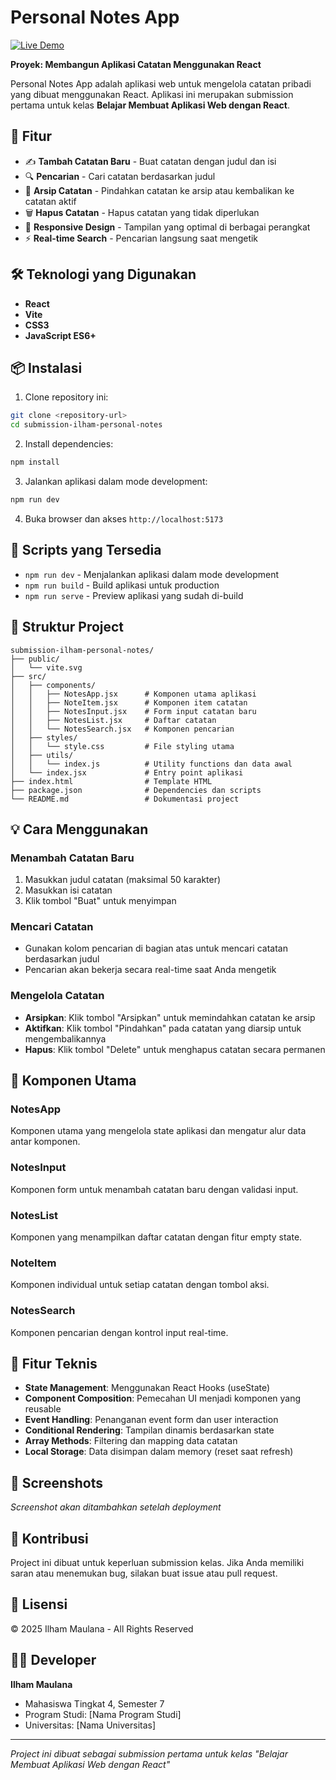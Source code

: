 # Personal Notes App

[![Live Demo](https://img.shields.io/badge/🌐_Live_Demo-Visit_Now-blue?style=for-the-badge)](https://m.hamdiv.me/asah/personal-notes/)

**Proyek: Membangun Aplikasi Catatan Menggunakan React**

Personal Notes App adalah aplikasi web untuk mengelola catatan pribadi yang dibuat menggunakan React. Aplikasi ini merupakan submission pertama untuk kelas **Belajar Membuat Aplikasi Web dengan React**.

## 🌟 Fitur

- ✍️ **Tambah Catatan Baru** - Buat catatan dengan judul dan isi
- 🔍 **Pencarian** - Cari catatan berdasarkan judul
- 📁 **Arsip Catatan** - Pindahkan catatan ke arsip atau kembalikan ke catatan aktif
- 🗑️ **Hapus Catatan** - Hapus catatan yang tidak diperlukan
- 📱 **Responsive Design** - Tampilan yang optimal di berbagai perangkat
- ⚡ **Real-time Search** - Pencarian langsung saat mengetik

## 🛠️ Teknologi yang Digunakan

- **React** 
- **Vite** 
- **CSS3** 
- **JavaScript ES6+** 

## 📦 Instalasi

1. Clone repository ini:

```bash
git clone <repository-url>
cd submission-ilham-personal-notes
```

2. Install dependencies:

```bash
npm install
```

3. Jalankan aplikasi dalam mode development:

```bash
npm run dev
```

4. Buka browser dan akses `http://localhost:5173`

## 🚀 Scripts yang Tersedia

- `npm run dev` - Menjalankan aplikasi dalam mode development
- `npm run build` - Build aplikasi untuk production
- `npm run serve` - Preview aplikasi yang sudah di-build

## 📁 Struktur Project

```
submission-ilham-personal-notes/
├── public/
│   └── vite.svg
├── src/
│   ├── components/
│   │   ├── NotesApp.jsx      # Komponen utama aplikasi
│   │   ├── NoteItem.jsx      # Komponen item catatan
│   │   ├── NotesInput.jsx    # Form input catatan baru
│   │   ├── NotesList.jsx     # Daftar catatan
│   │   └── NotesSearch.jsx   # Komponen pencarian
│   ├── styles/
│   │   └── style.css         # File styling utama
│   ├── utils/
│   │   └── index.js          # Utility functions dan data awal
│   └── index.jsx             # Entry point aplikasi
├── index.html                # Template HTML
├── package.json              # Dependencies dan scripts
└── README.md                 # Dokumentasi project
```

## 💡 Cara Menggunakan

### Menambah Catatan Baru

1. Masukkan judul catatan (maksimal 50 karakter)
2. Masukkan isi catatan
3. Klik tombol "Buat" untuk menyimpan

### Mencari Catatan

- Gunakan kolom pencarian di bagian atas untuk mencari catatan berdasarkan judul
- Pencarian akan bekerja secara real-time saat Anda mengetik

### Mengelola Catatan

- **Arsipkan**: Klik tombol "Arsipkan" untuk memindahkan catatan ke arsip
- **Aktifkan**: Klik tombol "Pindahkan" pada catatan yang diarsip untuk mengembalikannya
- **Hapus**: Klik tombol "Delete" untuk menghapus catatan secara permanen

## 🎨 Komponen Utama

### NotesApp

Komponen utama yang mengelola state aplikasi dan mengatur alur data antar komponen.

### NotesInput

Komponen form untuk menambah catatan baru dengan validasi input.

### NotesList

Komponen yang menampilkan daftar catatan dengan fitur empty state.

### NoteItem

Komponen individual untuk setiap catatan dengan tombol aksi.

### NotesSearch

Komponen pencarian dengan kontrol input real-time.

## 🔧 Fitur Teknis

- **State Management**: Menggunakan React Hooks (useState)
- **Component Composition**: Pemecahan UI menjadi komponen yang reusable
- **Event Handling**: Penanganan event form dan user interaction
- **Conditional Rendering**: Tampilan dinamis berdasarkan state
- **Array Methods**: Filtering dan mapping data catatan
- **Local Storage**: Data disimpan dalam memory (reset saat refresh)

## 📱 Screenshots

_Screenshot akan ditambahkan setelah deployment_

## 🤝 Kontribusi

Project ini dibuat untuk keperluan submission kelas. Jika Anda memiliki saran atau menemukan bug, silakan buat issue atau pull request.

## 📄 Lisensi

© 2025 Ilham Maulana - All Rights Reserved

## 👨‍💻 Developer

**Ilham Maulana**

- Mahasiswa Tingkat 4, Semester 7
- Program Studi: [Nama Program Studi]
- Universitas: [Nama Universitas]

---

_Project ini dibuat sebagai submission pertama untuk kelas "Belajar Membuat Aplikasi Web dengan React"_
